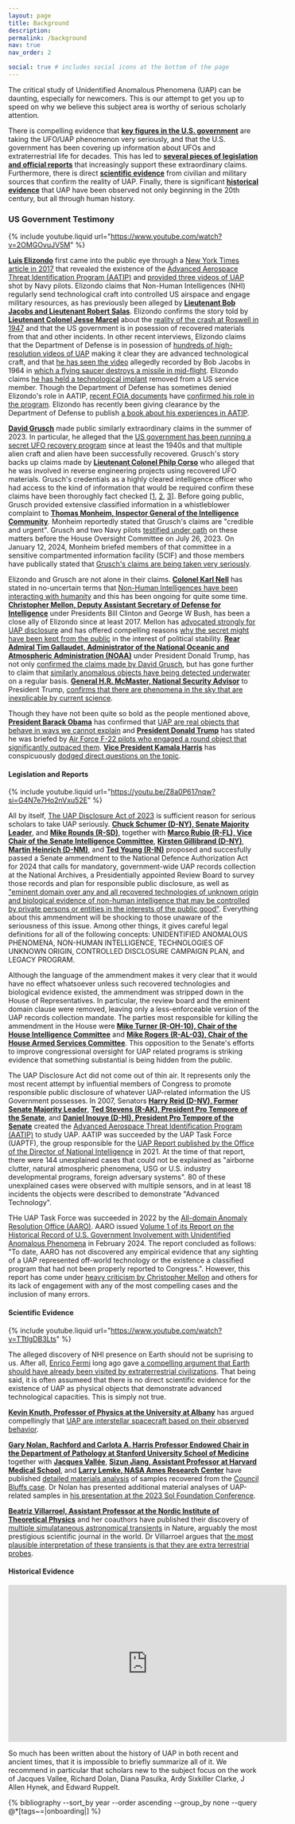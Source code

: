 ```yaml
---
layout: page
title: Background
description:
permalink: /background
nav: true
nav_order: 2

social: true # includes social icons at the bottom of the page
---
```


The critical study of Unidentified Anomalous Phenomena (UAP) can be daunting, especially for newcomers. This is our attempt to get you up to speed on why we believe this subject area is worthy of serious scholarly attention.

There is compelling evidence that **[key figures in the U.S. government](#us-government-testimony)** are taking the UFO/UAP phenomenon very seriously, and that the U.S. government has been covering up information about UFOs and extraterrestrial life for decades. This has led to **[several pieces of legislation and official reports](#legislation-and-reports)** that increasingly support these extraordinary claims. Furthermore, there is direct **[scientific evidence](#scientific-evidence)** from civilian and military sources that confirm the reality of UAP. Finally, there is significant **[historical evidence](#historical-background)** that UAP have been observed not only beginning in the 20th century, but all through human history.

### US Government Testimony

{% include youtube.liquid url="https://www.youtube.com/watch?v=2OMGOvuJV5M" %}

**[Luis Elizondo](https://youtu.be/2OMGOvuJV5M)** first came into the public eye through a [New York Times article in 2017](https://www.nytimes.com/2017/12/16/us/politics/pentagon-program-ufo-harry-reid.html) that revealed the existence of the [Advanced Aerospace Threat Identification Program (AATIP)](https://en.wikipedia.org/wiki/Advanced_Aerospace_Threat_Identification_Program) and [provided three videos of UAP](https://www.youtube.com/watch?v=ZBtMbBPzqHY) shot by Navy pilots. Elizondo claims that Non-Human Intelligences (NHI) regularly send technological craft into controlled US airspace and engage military resources, as has previously been alleged by **[Lieutenant Bob Jacobs and Lieutenant Robert Salas](https://www.military.com/daily-news/2021/10/19/air-force-veterans-who-are-ufo-true-believers-return-newly-attentive-washington.html)**. Elizondo confirms the story told by **[Lieutenant Colonel Jesse Marcel](https://en.wikipedia.org/wiki/Jesse_Marcel)** about the [reality of the crash at Roswell in 1947](https://www.youtube.com/watch?v=pJHYiJAHOtY) and that the US government is in posession of recovered materials from that and other incidents. In other recent interviews, Elizondo claims that the Department of Defense is in posession of [hundreds of high-resolution videos of UAP](https://youtu.be/9gLPtRwXgCM?si=s9p4c32wdPiG8pJm&t=1375) making it clear they are advanced technological craft,  and that [he has seen the video](https://www.youtube.com/live/DOeB_sPjyMA?si=KyQJYddJ-ibdC4bC&t=780) allegedly recorded by Bob Jacobs in 1964 in [which a flying saucer destroys a missile in mid-flight](https://www.the-sun.com/news/us-news/3887488/ufo-firing-four-beams-light-nuclear-missile-aliens/). Elizondo claims [he has held a technological implant](https://youtu.be/wgM5V44eQHU?si=um9fmmTKgFVvnQPk&t=698) removed from a US service member. Though the Department of Defense has sometimes denied Elizondo's role in AATIP, [recent FOIA documents](https://documents2.theblackvault.com/documents/dod/21-FR-0964.pdf) have [confirmed his role in the program](https://www.theblackvault.com/documentarchive/aatip-memo-unveiled-after-foia-battle-dod-inconsistencies-exposed/#google_vignette). Elizondo has recently been giving clearance by the Department of Defense to publish [a book about his experiences in AATIP](https://www.amazon.com/Imminent-Pentagons-Investigating-UAPs_Featured-Experience/dp/0063235560).

**[David Grusch](https://en.wikipedia.org/wiki/David_Grusch_UFO_whistleblower_claims)** made public similarly extraordinary claims in the summer of 2023. In particular, he alleged that the [US government has been running a secret UFO recovery program](https://thedebrief.org/intelligence-officials-say-u-s-has-retrieved-non-human-craft/) since at least the 1940s and that multiple alien craft and alien have been successfully recovered. Grusch's story backs up claims made by **[Lieutenant Colonel Philp Corso](https://en.wikipedia.org/wiki/Philip_J._Corso**)** who alleged that he was involved in reverse engineering projects using recovered UFO materials. Grusch's credentials as a highly cleared intelligence officer who had access to the kind of information that would be required confirm these claims have been thoroughly fact checked [[1](https://thedebrief.org/fact-check-q-a-with-debrief-co-founder-and-investigator-tim-mcmillan-part-1/), [2](https://thedebrief.org/fact-check-q-a-with-debrief-co-founder-and-investigator-tim-mcmillan-part-2/), [3](https://thedebrief.org/fact-check-q-a-with-debrief-co-founder-and-professional-investigator-tim-mcmillan-part-3/)]. Before going public, Grusch provided extensive classified information in a whistleblower complaint to **[Thomas Monheim, Inspector General of the Intelligence Community](https://en.wikipedia.org/wiki/Thomas_Monheim)**. Monheim reportedly stated that Grusch's claims are "credible and urgent". Grusch and two Navy pilots [testified under oath](https://youtu.be/KQ7Dw-739VY) on these matters before the House Oversight Committee on July 26, 2023. On January 12, 2024, Monheim briefed members of that committee in a sensitive compartmented information facility (SCIF) and those members have publically stated that [Grusch's claims are being taken very seriously](https://youtu.be/uCAe5N_CDO0?si=0zKmaFyuKaQQjMtm). 

Elizondo and Grusch are not alone in their claims. **[Colonel Karl Nell](https://www.salt.org/speakers/karl-nell)** has stated in no-uncertain terms that [Non-Human Intelligences have been interacting with humanity](https://x.com/SALTConference/status/1793723843321692305?lang=en) and this has been ongoing for quite some time. **[Christopher Mellon, Deputy Assistant Secretary of Defense for Intelligence](https://en.wikipedia.org/wiki/Christopher_Mellon)** under Presidents Bill Clinton and George W Bush, has been a close ally of Elizondo since at least 2017. Mellon has [advocated strongly for UAP disclosure](https://www.politico.com/news/magazine/2023/06/03/ufo-crash-materials-intelligence-00100077) and has offered compelling reasons [why the secret might have been kept from the public](https://youtu.be/nifLdoJYamQ?si=a142l785lFdHgJ5M) in the interest of political stability. **[Rear Admiral Tim Gallaudet, Administrator of the National Oceanic and Atmospheric Administration (NOAA)](https://en.wikipedia.org/wiki/Timothy_Gallaudet)** under President Donald Trump, has not only [confirmed the claims made by David Grusch](https://www.newsnationnow.com/space/ufo/navy-officer-supports-ufo-claims/), but has gone further to claim that [similarly anomalous objects have being detected underwater](https://www.nbcnews.com/now/video/navy-rear-admiral-speaks-out-about-uap-sightings-in-new-paper-211902021618) on a regular basis. **[General H.R. McMaster, National Security Advisor](https://en.wikipedia.org/wiki/H._R._McMaster)** to President Trump, [confirms that there are phenomena in the sky that are inexplicable by current science](https://www.instagram.com/dancleary79/reel/C_mb6-jJx8q/).   

Though they have not been quite so bold as the people mentioned above, **[President Barack Obama](https://youtu.be/xp6Ph5iTIgc?si=3AEkXW_CD40_sdJD&t=43)** has confirmed that [UAP are real objects that behave in ways we cannot explain](https://youtu.be/xp6Ph5iTIgc?si=3AEkXW_CD40_sdJD&t=43) and **[President Donald Trump](https://www.youtube.com/watch?v=tNGBB52inSk&t=2019s)** has stated he was briefed by [Air Force F-22 pilots who engaged a round object that significantly outpaced them](https://www.youtube.com/watch?v=tNGBB52inSk&t=2019s). **[Vice President Kamala Harris](https://youtu.be/Ne3-KA8ja6g?si=kF8n94jiBt485neD&t=658)** has conspicuously [dodged direct questions on the topic](https://youtu.be/Ne3-KA8ja6g?si=kF8n94jiBt485neD&t=658).


#### Legislation and Reports

{% include youtube.liquid url="https://youtu.be/Z8a0P617nqw?si=G4N7e7Ho2nVxu52E" %}

All by itself, [The UAP Disclosure Act of 2023](https://www.democrats.senate.gov/imo/media/doc/uap_amendment.pdf) is sufficient reason for serious scholars to take UAP seriously. **[Chuck Schumer (D-NY), Senate Majority Leader](https://en.wikipedia.org/wiki/Chuck_Schumer)**, and **[Mike Rounds (R-SD)](https://en.wikipedia.org/wiki/Mike_Rounds)**, together with **[Marco Rubio (R-FL), Vice Chair of the Senate Intelligence Committee](https://en.wikipedia.org/wiki/Marco_Rubio)**, **[Kirsten Gillibrand (D-NY)](https://en.wikipedia.org/wiki/Kirsten_Gillibrand)**, **[Martin Heinrich (D-NM)](https://en.wikipedia.org/wiki/Martin_Heinrich)**, and **[Ted Young (R-IN)](https://en.wikipedia.org/wiki/Todd_Young)** proposed and succesfully passed a Senate ammendment to the National Defence Authorization Act for 2024 that calls for mandatory, government-wide UAP records collection at the National Archives, a Presidentially appointed Review Board to survey those records and plan for responsible public disclosure, as well as ["eminent domain over any and all recovered technologies of unknown origin and biological evidence of non-human intelligence that may be controlled by private persons or entities in the interests of the public good"](https://www.democrats.senate.gov/imo/media/doc/uap_amendment.pdf). Everything about this ammendment will be shocking to those unaware of the seriousness of this issue. Among other things, it gives careful legal definitions for all of the following concepts: UNIDENTIFIED ANOMALOUS PHENOMENA, NON-HUMAN INTELLIGENCE, TECHNOLOGIES OF UNKNOWN ORIGIN, CONTROLLED DISCLOSURE CAMPAIGN PLAN, and LEGACY PROGRAM. 

Although the language of the ammendment makes it very clear that it would have no effect whatsoever unless such recovered technologies and biological evidence existed, the ammendment was stripped down in the House of Representatives. In particular, the review board and the eminent domain clause were removed, leaving only a less-enforceable version of the UAP records collection mandate. The parties most responsible for killing the ammendment in the House were **[Mike Turner (R-OH-10), Chair of the House Intelligence Committee](https://en.wikipedia.org/wiki/Mike_Turner)** and **[Mike Rogers (R-AL-03), Chair of the House Armed Services Committee](https://en.wikipedia.org/wiki/Mike_Rogers_(Alabama_politician))**. This opposition to the Senate's efforts to improve congressional oversight for UAP related programs is striking evidence that something substantial is being hidden from the public.

The UAP Disclosure Act did not come out of thin air. It represents only the most recent attempt by influential members of Congress to promote responsible public disclosure of whatever UAP-related information the US Government possesses. In 2007, Senators **[Harry Reid (D-NV), Former Senate Majority Leader](https://en.wikipedia.org/wiki/Harry_Reid)**, **[Ted Stevens (R-AK), President Pro Tempore of the Senate](https://en.wikipedia.org/wiki/Ted_Stevens)**, and **[Daniel Inouye (D-HI), President Pro Tempore of the Senate](https://en.wikipedia.org/wiki/Daniel_Inouye)** created the [Advanced Aerospace Threat Identification Program (AATIP)](https://en.wikipedia.org/wiki/Advanced_Aerospace_Threat_Identification_Program) to study UAP. AATIP was succeeded by the UAP Task Force (UAPTF), the group responsible for the [UAP Report published by the Office of the Director of National Intelligence](https://www.dni.gov/files/ODNI/documents/assessments/Prelimary-Assessment-UAP-20210625.pdf) in 2021. At the time of that report, there were 144 unexplained cases that could not be explained as "airborne clutter, natural atmospheric phenomena, USG or U.S. industry developmental programs, foreign adversary systems". 80 of these unexplained cases were observed with multiple sensors, and in at least 18 incidents the objects were described to demonstrate "Advanced Technology". 

THe UAP Task Force was succeeded in 2022 by the [All-domain Anomaly Resolution Office (AARO)](https://en.wikipedia.org/wiki/All-domain_Anomaly_Resolution_Office). AARO issued [Volume 1 of its Report on the Historical Record of U.S. Government Involvement with Unidentified Anomalous Phenomena](https://media.defense.gov/2024/Mar/08/2003409233/-1/-1/0/DOPSR-CLEARED-508-COMPLIANT-HRRV1-08-MAR-2024-FINAL.PDF) in February 2024. The report concluded as follows: "To date, AARO has not discovered any empirical evidence that any sighting of a UAP represented off-world technology or the existence a classified program that had not been properly reported to Congress.". However, this report has come under [heavy criticism by Christopher Mellon](https://thedebrief.org/the-pentagons-new-uap-report-is-seriously-flawed/) and others for its lack of engagement with any of the most compelling cases and the inclusion of many errors.


#### Scientific Evidence

{% include youtube.liquid url="https://www.youtube.com/watch?v=TTtlgDB3Lts" %}

The alleged discovery of NHI presence on Earth should not be suprising to us. After all, [Enrico Fermi](https://en.wikipedia.org/wiki/Enrico_Fermi) long ago gave [a compelling argument that Earth should have already been visited by extraterrestrial civilizations](https://en.wikipedia.org/wiki/Fermi_paradox). That being said, it is often assumeed that there is no direct scientific evidence for the existence of UAP as physical objects that demonstrate advanced technological capacities. This is simply not true. 

**[Kevin Knuth, Professor of Physics at the University at Albany](https://www.albany.edu/physics/faculty/kevin-knuth)** has argued compellingly that [UAP are interstellar spacecraft based on their observed behavior](https://www.youtube.com/watch?v=TTtlgDB3Lts). 

**[Gary Nolan, Rachford and Carlota A. Harris Professor Endowed Chair in the Department of Pathology at Stanford University School of Medicine](https://orcid.org/0000-0002-8862-9043)** together with **[Jacques Vallée](https://en.wikipedia.org/wiki/Jacques_Vall%C3%A9e)**, **[Sizun Jiang, Assistant Professor at Harvard Medical School](https://orcid.org/0000-0001-6149-3142)**, and **[Larry Lemke, NASA Ames Research Center](https://www.scopus.com/authid/detail.uri?authorId=7003309817)** have published [detailed materials analysis](https://www.sciencedirect.com/science/article/pii/S0376042121000907) of samples recovered from the [Council Bluffs case](https://www.savannahnow.com/story/lifestyle/2011/02/09/offutt-mass-molten-metal-leaves/45409349007/). Dr Nolan has presented additional material analyses of UAP-related samples in [his presentation at the 2023 Sol Foundation Conference](https://youtu.be/7UW1jyN2o8A?si=yV6RlpJy_TOVl43x).

**[Beatriz Villarroel, Assistant Professor at the Nordic Institute of Theoretical Physics](https://scholar.google.co.uk/scholar?as_q=&num=10&btnG=Search+Scholar&as_epq=&as_oq=&as_eq=&as_occt=any&as_sauthors=%22Beatriz%20Villarroel%22&as_publication=&as_ylo=&as_yhi=&as_allsubj=all&hl=en)** and her coauthors have published their discovery of [multiple simulataneous astronomical transients](https://www.nature.com/articles/s41598-021-92162-7) in Nature, arguably the most prestigious scientific journal in the world. Dr Villarroel argues that [the most plausible interpretation of these transients is that they are extra terrestrial probes](https://youtu.be/njNP8ypUbDM?si=6vPCqAGxE042579-).

#### Historical Evidence

<iframe width="560" height="315" src="https://www.youtube.com/embed/APJJA4DneO8?si=viilG4Eh3ypSNjy6&amp;start=670" title="YouTube video player" frameborder="0" allow="accelerometer; autoplay; clipboard-write; encrypted-media; gyroscope; picture-in-picture; web-share" referrerpolicy="strict-origin-when-cross-origin" allowfullscreen></iframe>

So much has been written about the history of UAP in both recent and ancient times, that it is impossible to briefly summarize all of it. We recommend in particular that scholars new to the subject focus on the work of Jacques Vallee, Richard Dolan, Diana Pasulka, Ardy Sixkiller Clarke, J Allen Hynek, and Edward Ruppelt.

{% bibliography --sort_by year --order ascending --group_by none --query @*[tags~=\|onboarding\|] %}
